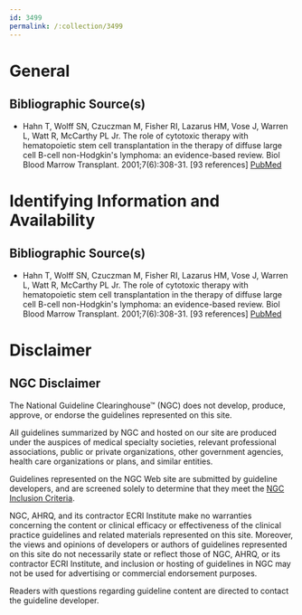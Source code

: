 ```yaml
---
id: 3499
permalink: /:collection/3499
---
```


# General

## Bibliographic Source(s)

- Hahn T, Wolff SN, Czuczman M, Fisher RI, Lazarus HM, Vose J, Warren L, Watt R, McCarthy PL Jr. The role of cytotoxic therapy with hematopoietic stem cell transplantation in the therapy of diffuse large cell B-cell non-Hodgkin's lymphoma: an evidence-based review. Biol Blood Marrow Transplant. 2001;7(6):308-31. [93 references] [ PubMed ](http://www.ncbi.nlm.nih.gov/entrez/query.fcgi?cmd=Retrieve&db=pubmed&dopt=Abstract&list_uids=11464975)

# Identifying Information and Availability

## Bibliographic Source(s)

- Hahn T, Wolff SN, Czuczman M, Fisher RI, Lazarus HM, Vose J, Warren L, Watt R, McCarthy PL Jr. The role of cytotoxic therapy with hematopoietic stem cell transplantation in the therapy of diffuse large cell B-cell non-Hodgkin's lymphoma: an evidence-based review. Biol Blood Marrow Transplant. 2001;7(6):308-31. [93 references] [ PubMed ](http://www.ncbi.nlm.nih.gov/entrez/query.fcgi?cmd=Retrieve&db=pubmed&dopt=Abstract&list_uids=11464975)

# Disclaimer

## NGC Disclaimer

The National Guideline Clearinghouse™ (NGC) does not develop, produce, approve, or endorse the guidelines represented on this site.

All guidelines summarized by NGC and hosted on our site are produced under the auspices of medical specialty societies, relevant professional associations, public or private organizations, other government agencies, health care organizations or plans, and similar entities.

Guidelines represented on the NGC Web site are submitted by guideline developers, and are screened solely to determine that they meet the [NGC Inclusion Criteria](/help-and-about/summaries/inclusion-criteria).

NGC, AHRQ, and its contractor ECRI Institute make no warranties concerning the content or clinical efficacy or effectiveness of the clinical practice guidelines and related materials represented on this site. Moreover, the views and opinions of developers or authors of guidelines represented on this site do not necessarily state or reflect those of NGC, AHRQ, or its contractor ECRI Institute, and inclusion or hosting of guidelines in NGC may not be used for advertising or commercial endorsement purposes.

Readers with questions regarding guideline content are directed to contact the guideline developer.

